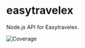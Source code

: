 # easytravelex

Node.js API for Easytravelex.

![Coverage](https://img.shields.io/badge/Coverage-70.02%25-brightgreen.svg)
